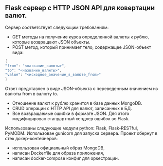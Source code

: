 ## Flask сервер с HTTP JSON API для ковертации валют. 
Сервер соответствует следующим требованиям:
- GET методы на получение курса определенной валюты к рублю, которые возвращают JSON объекты.
- POST метод, который принимает тело, содержащее JSON-объект вида:
```java
{
"from": "<название_валюты>",
"to": "<название_валюты>",
"value": "<исходное_значение_в_валюте_from>"
}
```
Ответ представлен в виде JSON-объекта с переведенным значением из валюты from в валюту to.
- Отношение валют к рублю хранится в базе данных MongoDB. 
- CRUD операции с HTTP API для валют, записанных в БД.
- Все возвращаемые ошибки в формате JSON. Для этого модифицирован стандартный хендлер ошибок во Flask.

Использованы следующие модули python: Flask, Flask-RESTful, PyMODM. 
Использован gunicorn для запуска сервера. 
Проект обернут в стек докер-контейнеров:
* использован официальный образ MongoDB,
* написан Dockerfile для образа приложения,
* написан docker-compose конфиг для оркестрации.

